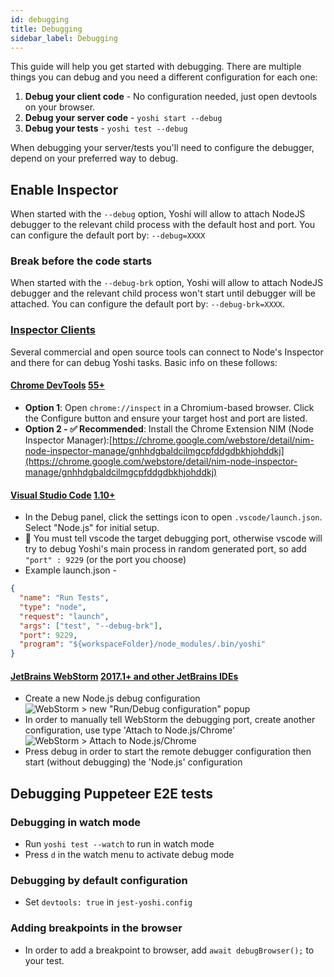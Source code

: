 ```yaml
---
id: debugging
title: Debugging
sidebar_label: Debugging
---
```


This guide will help you get started with debugging. There are multiple things you can debug and you need a different configuration for each one:

1. **Debug your client code** - No configuration needed, just open devtools on your browser.
2. **Debug your server code** - `yoshi start --debug`
3. **Debug your tests** - `yoshi test --debug`

When debugging your server/tests you'll need to configure the debugger, depend on your preferred way to debug.

## Enable Inspector

When started with the `--debug` option, Yoshi will allow to attach NodeJS debugger to the relevant child process with the default host and port.
You can configure the default port by: `--debug=XXXX`

### Break before the code starts

When started with the `--debug-brk` option, Yoshi will allow to attach NodeJS debugger and the relevant child process won't start until debugger will be attached.
You can configure the default port by: `--debug-brk=XXXX`.

### [Inspector Clients](https://nodejs.org/en/docs/guides/debugging-getting-started/#inspector-clients)

Several commercial and open source tools can connect to Node's Inspector and there for can debug Yoshi tasks. Basic info on these follows:

#### [Chrome DevTools](https://github.com/ChromeDevTools/devtools-frontend) [55+](https://nodejs.org/en/docs/guides/debugging-getting-started/#chrome-devtools-55)

- **Option 1**: Open `chrome://inspect` in a Chromium-based browser. Click the Configure button and ensure your target host and port are listed.
- **Option 2 - ✅ Recommended**: Install the Chrome Extension NIM (Node Inspector Manager):[https://chrome.google.com/webstore/detail/nim-node-inspector-manage/gnhhdgbaldcilmgcpfddgdbkhjohddkj](https://chrome.google.com/webstore/detail/nim-node-inspector-manage/gnhhdgbaldcilmgcpfddgdbkhjohddkj)

#### [Visual Studio Code](https://github.com/microsoft/vscode) [1.10+](https://nodejs.org/en/docs/guides/debugging-getting-started/#visual-studio-code-1-10)

- In the Debug panel, click the settings icon to open `.vscode/launch.json`. Select "Node.js" for initial setup.
- 📌 You must tell vscode the target debugging port, otherwise vscode will try to debug Yoshi's main process in random generated port, so add `"port" : 9229` (or the port you choose)
- Example launch.json -

```json
{
  "name": "Run Tests",
  "type": "node",
  "request": "launch",
  "args": ["test", "--debug-brk"],
  "port": 9229,
  "program": "${workspaceFolder}/node_modules/.bin/yoshi"
}
```

#### [JetBrains WebStorm](https://www.jetbrains.com/webstorm/) [2017.1+ and other JetBrains IDEs](https://nodejs.org/en/docs/guides/debugging-getting-started/#jetbrains-webstorm-2017-1-and-other-jetbrains-ides)

- Create a new Node.js debug configuration
  ![WebStorm > new "Run/Debug configuration" popup](https://user-images.githubusercontent.com/9748762/80101259-d89e2000-8579-11ea-9863-2d12e6af7d38.png)
- In order to manually tell WebStorm the debugging port, create another configuration, use type 'Attach to Node.js/Chrome'
  ![WebStorm > Attach to Node.js/Chrome](https://user-images.githubusercontent.com/9748762/80102011-dd170880-857a-11ea-9d8a-364ddda35ed0.png)
- Press debug in order to start the remote debugger configuration then start (without debugging) the 'Node.js' configuration

## Debugging Puppeteer E2E tests

### Debugging in watch mode

- Run `yoshi test --watch` to run in watch mode
- Press `d` in the watch menu to activate debug mode

### Debugging by default configuration

- Set `devtools: true` in `jest-yoshi.config`

### Adding breakpoints in the browser

- In order to add a breakpoint to browser, add `await debugBrowser();` to your test.
